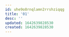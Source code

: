 ```yaml
---
id: uhe9o8rnqlamn2rrshziqqg
title: '01'
desc: ''
updated: 1642639828530
created: 1642639828530
---
```


